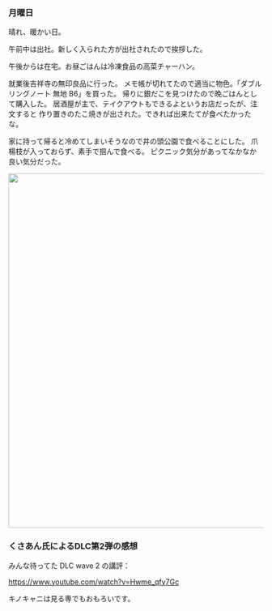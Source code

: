 ### 月曜日

晴れ、暖かい日。

午前中は出社。新しく入られた方が出社されたので挨拶した。

午後からは在宅。お昼ごはんは冷凍食品の高菜チャーハン。

就業後吉祥寺の無印良品に行った。
メモ帳が切れてたので適当に物色。「ダブルリングノート 無地 B6」を買った。
帰りに銀だこを見つけたので晩ごはんとして購入した。
居酒屋が主で、テイクアウトもできるよというお店だったが、注文すると
作り置きのたこ焼きが出された。できれば出来たてが食べたかったな。

家に持って帰ると冷めてしまいそうなので井の頭公園で食べることにした。
爪楊枝が入っておらず、素手で掴んで食べる。
ピクニック気分があってなかなか良い気分だった。

<img src="https://i.imgur.com/KhoLa2a.jpg" width="700">

### くさあん氏によるDLC第2弾の感想

みんな待ってた DLC wave 2 の講評：

https://www.youtube.com/watch?v=Hwme_qfy7Gc

キノキャニは見る専でもおもろいです。